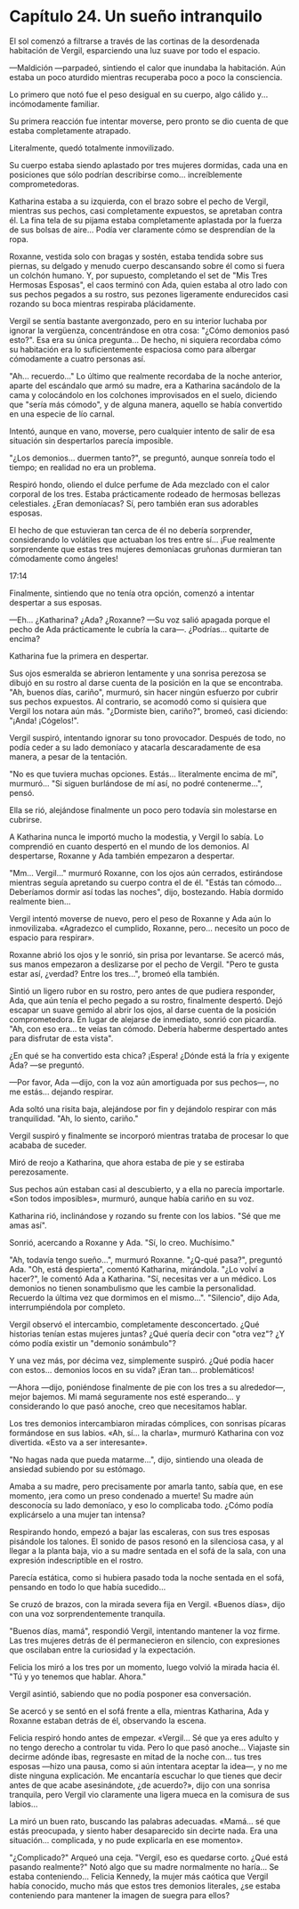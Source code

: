 
# Capítulo 24. Un sueño intranquilo


El sol comenzó a filtrarse a través de las cortinas de la desordenada habitación de Vergil, esparciendo una luz suave por todo el espacio.

—Maldición —parpadeó, sintiendo el calor que inundaba la habitación. Aún estaba un poco aturdido mientras recuperaba poco a poco la consciencia.

Lo primero que notó fue el peso desigual en su cuerpo, algo cálido y... incómodamente familiar.

Su primera reacción fue intentar moverse, pero pronto se dio cuenta de que estaba completamente atrapado.

Literalmente, quedó totalmente inmovilizado.

Su cuerpo estaba siendo aplastado por tres mujeres dormidas, cada una en posiciones que sólo podrían describirse como... increíblemente comprometedoras.

Katharina estaba a su izquierda, con el brazo sobre el pecho de Vergil, mientras sus pechos, casi completamente expuestos, se apretaban contra él. La fina tela de su pijama estaba completamente aplastada por la fuerza de sus bolsas de aire... Podía ver claramente cómo se desprendían de la ropa.

Roxanne, vestida solo con bragas y sostén, estaba tendida sobre sus piernas, su delgado y menudo cuerpo descansando sobre él como si fuera un colchón humano. Y, por supuesto, completando el set de "Mis Tres Hermosas Esposas", el caos terminó con Ada, quien estaba al otro lado con sus pechos pegados a su rostro, sus pezones ligeramente endurecidos casi rozando su boca mientras respiraba plácidamente.

Vergil se sentía bastante avergonzado, pero en su interior luchaba por ignorar la vergüenza, concentrándose en otra cosa: "¿Cómo demonios pasó esto?". Esa era su única pregunta... De hecho, ni siquiera recordaba cómo su habitación era lo suficientemente espaciosa como para albergar cómodamente a cuatro personas así.

"Ah... recuerdo..." Lo último que realmente recordaba de la noche anterior, aparte del escándalo que armó su madre, era a Katharina sacándolo de la cama y colocándolo en los colchones improvisados ​​en el suelo, diciendo que "sería más cómodo", y de alguna manera, aquello se había convertido en una especie de lío carnal.

Intentó, aunque en vano, moverse, pero cualquier intento de salir de esa situación sin despertarlos parecía imposible.

"¿Los demonios... duermen tanto?", se preguntó, aunque sonreía todo el tiempo; en realidad no era un problema.

Respiró hondo, oliendo el dulce perfume de Ada mezclado con el calor corporal de los tres. Estaba prácticamente rodeado de hermosas bellezas celestiales. ¿Eran demoníacas? Sí, pero también eran sus adorables esposas.

El hecho de que estuvieran tan cerca de él no debería sorprender, considerando lo volátiles que actuaban los tres entre sí... ¡Fue realmente sorprendente que estas tres mujeres demoníacas gruñonas durmieran tan cómodamente como ángeles!

17:14

Finalmente, sintiendo que no tenía otra opción, comenzó a intentar despertar a sus esposas.

—Eh... ¿Katharina? ¿Ada? ¿Roxanne? —Su ​​voz salió apagada porque el pecho de Ada prácticamente le cubría la cara—. ¿Podrías... quitarte de encima?

Katharina fue la primera en despertar.

Sus ojos esmeralda se abrieron lentamente y una sonrisa perezosa se dibujó en su rostro al darse cuenta de la posición en la que se encontraba. "Ah, buenos días, cariño", murmuró, sin hacer ningún esfuerzo por cubrir sus pechos expuestos. Al contrario, se acomodó como si quisiera que Vergil los notara aún más. "¿Dormiste bien, cariño?", bromeó, casi diciendo: "¡Anda! ¡Cógelos!".

Vergil suspiró, intentando ignorar su tono provocador. Después de todo, no podía ceder a su lado demoníaco y atacarla descaradamente de esa manera, a pesar de la tentación.

"No es que tuviera muchas opciones. Estás... literalmente encima de mí", murmuró... "Si siguen burlándose de mí así, no podré contenerme...", pensó.

Ella se rió, alejándose finalmente un poco pero todavía sin molestarse en cubrirse.

A Katharina nunca le importó mucho la modestia, y Vergil lo sabía. Lo comprendió en cuanto despertó en el mundo de los demonios. Al despertarse, Roxanne y Ada también empezaron a despertar.

"Mm... Vergil..." murmuró Roxanne, con los ojos aún cerrados, estirándose mientras seguía apretando su cuerpo contra el de él. "Estás tan cómodo... Deberíamos dormir así todas las noches", dijo, bostezando. Había dormido realmente bien...

Vergil intentó moverse de nuevo, pero el peso de Roxanne y Ada aún lo inmovilizaba. «Agradezco el cumplido, Roxanne, pero... necesito un poco de espacio para respirar».

Roxanne abrió los ojos y le sonrió, sin prisa por levantarse. Se acercó más, sus manos empezaron a deslizarse por el pecho de Vergil. "Pero te gusta estar así, ¿verdad? Entre los tres...", bromeó ella también.

Sintió un ligero rubor en su rostro, pero antes de que pudiera responder, Ada, que aún tenía el pecho pegado a su rostro, finalmente despertó. Dejó escapar un suave gemido al abrir los ojos, al darse cuenta de la posición comprometedora. En lugar de alejarse de inmediato, sonrió con picardía. "Ah, con eso era... te veías tan cómodo. Debería haberme despertado antes para disfrutar de esta vista".

¿En qué se ha convertido esta chica? ¡Espera! ¿Dónde está la fría y exigente Ada? —se preguntó.

—Por favor, Ada —dijo, con la voz aún amortiguada por sus pechos—, no me estás... dejando respirar.

Ada soltó una risita baja, alejándose por fin y dejándolo respirar con más tranquilidad. "Ah, lo siento, cariño."

Vergil suspiró y finalmente se incorporó mientras trataba de procesar lo que acababa de suceder.

Miró de reojo a Katharina, que ahora estaba de pie y se estiraba perezosamente.

Sus pechos aún estaban casi al descubierto, y a ella no parecía importarle. «Son todos imposibles», murmuró, aunque había cariño en su voz.

Katharina rió, inclinándose y rozando su frente con los labios. "Sé que me amas así".

Sonrió, acercando a Roxanne y Ada. "Sí, lo creo. Muchísimo."

"Ah, todavía tengo sueño...", murmuró Roxanne. "¿Q-qué pasa?", preguntó Ada. "Oh, está despierta", comentó Katharina, mirándola. "¿Lo volví a hacer?", le comentó Ada a Katharina. "Sí, necesitas ver a un médico. Los demonios no tienen sonambulismo que les cambie la personalidad. Recuerdo la última vez que dormimos en el mismo...". "Silencio", dijo Ada, interrumpiéndola por completo.

Vergil observó el intercambio, completamente desconcertado. ¿Qué historias tenían estas mujeres juntas? ¿Qué quería decir con "otra vez"? ¿Y cómo podía existir un "demonio sonámbulo"?

Y una vez más, por décima vez, simplemente suspiró. ¿Qué podía hacer con estos... demonios locos en su vida? ¡Eran tan... problemáticos!

—Ahora —dijo, poniéndose finalmente de pie con los tres a su alrededor—, mejor bajemos. Mi mamá seguramente nos esté esperando... y considerando lo que pasó anoche, creo que necesitamos hablar.

Los tres demonios intercambiaron miradas cómplices, con sonrisas pícaras formándose en sus labios. «Ah, sí... la charla», murmuró Katharina con voz divertida. «Esto va a ser interesante».

"No hagas nada que pueda matarme...", dijo, sintiendo una oleada de ansiedad subiendo por su estómago.

Amaba a su madre, pero precisamente por amarla tanto, sabía que, en ese momento, ¡era como un preso condenado a muerte! Su madre aún desconocía su lado demoníaco, y eso lo complicaba todo. ¿Cómo podía explicárselo a una mujer tan intensa?

Respirando hondo, empezó a bajar las escaleras, con sus tres esposas pisándole los talones. El sonido de pasos resonó en la silenciosa casa, y al llegar a la planta baja, vio a su madre sentada en el sofá de la sala, con una expresión indescriptible en el rostro.

Parecía estática, como si hubiera pasado toda la noche sentada en el sofá, pensando en todo lo que había sucedido...

Se cruzó de brazos, con la mirada severa fija en Vergil. «Buenos días», dijo con una voz sorprendentemente tranquila.

"Buenos días, mamá", respondió Vergil, intentando mantener la voz firme. Las tres mujeres detrás de él permanecieron en silencio, con expresiones que oscilaban entre la curiosidad y la expectación.

Felicia los miró a los tres por un momento, luego volvió la mirada hacia él. "Tú y yo tenemos que hablar. Ahora."

Vergil asintió, sabiendo que no podía posponer esa conversación.

Se acercó y se sentó en el sofá frente a ella, mientras Katharina, Ada y Roxanne estaban detrás de él, observando la escena.

Felicia respiró hondo antes de empezar. «Vergil… Sé que ya eres adulto y no tengo derecho a controlar tu vida. Pero lo que pasó anoche… Viajaste sin decirme adónde ibas, regresaste en mitad de la noche con… tus tres esposas —hizo una pausa, como si aún intentara aceptar la idea—, y no me diste ninguna explicación. Me encantaría escuchar lo que tienes que decir antes de que acabe asesinándote, ¿de acuerdo?», dijo con una sonrisa tranquila, pero Vergil vio claramente una ligera mueca en la comisura de sus labios…

La miró un buen rato, buscando las palabras adecuadas. «Mamá... sé que estás preocupada, y siento haber desaparecido sin decirte nada. Era una situación... complicada, y no pude explicarla en ese momento».

"¿Complicado?" Arqueó una ceja. "Vergil, eso es quedarse corto. ¿Qué está pasando realmente?" Notó algo que su madre normalmente no haría... Se estaba conteniendo... Felicia Kennedy, la mujer más caótica que Vergil había conocido, mucho más que estos tres demonios literales, ¿se estaba conteniendo para mantener la imagen de suegra para ellos?